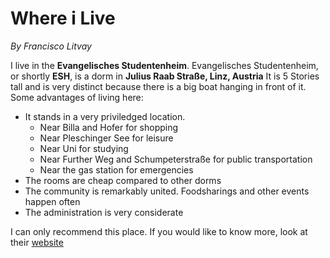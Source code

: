 # Where i Live
*By Francisco Litvay*

I live in the **Evangelisches Studentenheim**.
Evangelisches Studentenheim, or shortly **ESH**, is a dorm in **Julius Raab Straße, Linz, Austria**
It is 5 Stories tall and is very distinct because there is a big boat hanging in front of it.
Some advantages of living here:
* It stands in a very priviledged location. 
	* Near Billa and Hofer for shopping
	* Near Pleschinger See for leisure
	* Near Uni for studying
	* Near Further Weg and Schumpeterstraße for public transportation
	* Near the gas station for emergencies
* The rooms are cheap compared to other dorms
* The community is remarkably united. Foodsharings and other events happen often
* The administration is very considerate

I can only recommend this place. If you would like to know more, look at their [website](https://www.esh.jku.at)